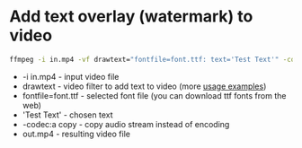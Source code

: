 # Add text overlay (watermark) to video

```bash
ffmpeg -i in.mp4 -vf drawtext="fontfile=font.ttf: text='Test Text'" -codec:a copy out.mp4
```

- -i in.mp4 - input video file
- drawtext - video filter to add text to video (more [usage examples](https://ffmpeg.org/ffmpeg-filters.html#drawtext-1))
- fontfile=font.ttf - selected font file (you can download ttf fonts from the web)
- 'Test Text' - chosen text
- -codec:a copy - copy audio stream instead of encoding
- out.mp4 - resulting video file
